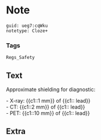 # Note
```
guid: ueg7:cqWku
notetype: Cloze+
```

### Tags
```
Regs_Safety
```

## Text
Approximate shielding for diagnostic:<div>- X-ray: {{c1::1 mm}} of {{c1:: lead}}</div><div>- CT: {{c1::2 mm}} of {{c1:: lead}}</div><div>- PET: {{c1::10 mm}} of {{c1:: lead}}</div>

## Extra

